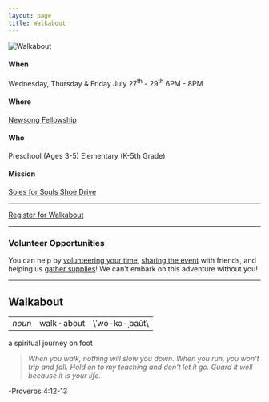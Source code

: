 ```yaml
---
layout: page
title: Walkabout
---
```


<img alt="Walkabout" src="{{ site.baseurl }}/assets/walkabout.png" />

#### When

Wednesday, Thursday & Friday
July 27<sup>th</sup> - 29<sup>th</sup>
6PM - 8PM

#### Where

<a href="https://www.google.com/maps/place/Newsong+Fellowship+Church/@38.8120508,-89.9581708,15z/data=!4m2!3m1!1s0x0:0xb5a515f369154b7c?sa=X&ved=0ahUKEwjlyJCV46fNAhVIRFIKHQPbDO0Q_BIIcTAN">Newsong Fellowship</a>

#### Who

Preschool (Ages 3-5)
Elementary (K-5th Grade)

#### Mission

<a href="https://drive.google.com/file/d/0B5P7bX-UDZgUUEhQai1EeVFaUlE/view?usp=sharing">Soles for Souls Shoe Drive</a>

---

<a href="https://docs.google.com/forms/d/122mJWr0BIPdliTkb-VPRs9J3Dsdz6MxBuhj8qafg1gg/viewform" class="btn--blue btn--l w100">Register for Walkabout</a>

---

### Volunteer Opportunities
You can help by <a href="http://goo.gl/forms/uoJ0jO73csedOCs22">volunteering your time</a>, <a href="https://www.facebook.com/events/1072448206168994/">sharing the event</a> with friends, and helping us <a href="https://docs.google.com/spreadsheets/d/1Q8k9nGmzf4rACudmuR31kErXiVjeJCcVX8crYWzEbo4/edit?usp=sharing">gather supplies</a>! We can't embark on this adventure without you!

---

<h2 class="txt--center m0">Walkabout</h2>
<table class="definition">
  <tr>
    <td><em>noun</em></td>
    <td>walk · about</td>
    <td>\ˈwȯ-kə-ˌbau̇t\</td>
  </tr>
</table>
<p class="txt--center txt--large">a spiritual journey on foot</p>

>*When you walk, nothing will slow you down. When you run, you won't trip and fall. Hold on to my teaching and don't let it go. Guard it well because it is your life.*
<p class="txt--right m0">-Proverbs 4:12-13</p>

